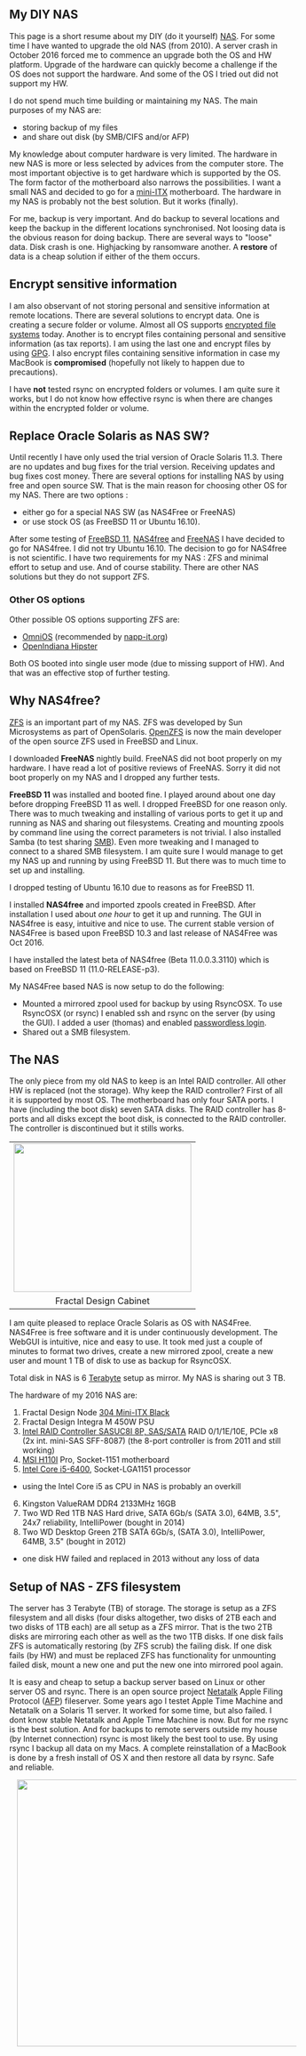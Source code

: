 ## My DIY NAS

This page is a short resume about my DIY (do it yourself) [NAS](https://en.wikipedia.org/wiki/Network-attached_storage). For some time I have wanted to upgrade the old NAS (from 2010). A server crash in October 2016 forced me to commence an upgrade both the OS and HW platform. Upgrade of the hardware can quickly become a challenge if the OS does not support the hardware. And some of the OS I tried out did not support my HW.

I do not spend much time building or maintaining my NAS. The main purposes of my NAS are:

- storing backup of my files
- and share out disk (by SMB/CIFS and/or AFP)

My knowledge about computer hardware is very limited. The hardware in new NAS is more or less selected by advices from the computer store. The most important objective is to get hardware which is supported by the OS. The form factor of the motherboard also narrows the possibilities. I want a small NAS and decided to go for a [mini-ITX](https://en.wikipedia.org/wiki/Mini-ITX) motherboard.  The hardware in my NAS is probably not the best solution. But it works (finally).

For me, backup is very important. And do backup to several locations and keep the backup in the different locations synchronised. Not loosing data is the obvious reason for doing backup. There are several ways to "loose" data. Disk crash is one. Highjacking by ransomware another. A **restore** of data is a cheap solution if either of the them occurs.

## Encrypt sensitive information

I am also observant of not storing personal and sensitive information at remote locations. There are several solutions to encrypt data. One is creating a secure folder or volume. Almost all OS supports [encrypted file systems](https://en.wikipedia.org/wiki/Filesystem-level_encryption) today. Another is to encrypt files containing personal and sensitive information (as tax reports). I am using the last one and encrypt files by using [GPG](https://en.wikipedia.org/wiki/GNU_Privacy_Guard). I also encrypt files containing sensitive information in case my MacBook is **compromised** (hopefully not likely to happen due to precautions).

I have **not** tested rsync on encrypted folders or volumes. I am quite sure it works, but I do not know how effective rsync is when there are changes within the encrypted folder or volume.


## Replace Oracle Solaris as NAS SW?

Until recently I have only used the trial version of Oracle Solaris 11.3. There are no updates and bug fixes for the trial version. Receiving updates and bug fixes cost money. There are several options for installing NAS by using free and open source SW. That is the main reason for choosing other OS for my NAS. There are two options :

- either go for a special NAS SW (as NAS4Free or FreeNAS) 
- or use stock OS (as FreeBSD 11 or Ubuntu 16.10).

After some testing of [FreeBSD 11](https://www.freebsd.org/), [NAS4free](http://www.nas4free.org/) and [FreeNAS](http://www.freenas.org/) I have decided to go for NAS4free. I did not try Ubuntu 16.10\. The decision to go for NAS4free is not scientific. I have two requirements for my NAS : ZFS and minimal effort to setup and use. And of course stability. There are other NAS solutions but they do not support ZFS.

### Other OS options

Other possible OS options supporting ZFS are:

- [OmniOS](https://omnios.omniti.com/) (recommended by [napp-it.org](http://napp-it.org/))
- [OpenIndiana Hipster](http://www.openindiana.org/) 

Both OS booted into single user mode (due to missing support of HW). And that was an effective stop of further testing.

## Why NAS4free?

[ZFS](https://en.wikipedia.org/wiki/ZFS) is an important part of my NAS. ZFS was developed by Sun Microsystems as part of OpenSolaris. [OpenZFS](http://open-zfs.org/wiki/Main_Page) is now the main developer of the open source ZFS used in FreeBSD and Linux.

I downloaded **FreeNAS** nightly build. FreeNAS did not boot properly on my hardware. I have read a lot of positive reviews of FreeNAS. Sorry it did not boot properly on my NAS and I dropped any further tests.

**FreeBSD 11** was installed and booted fine. I played around about one day before dropping FreeBSD 11 as well. I dropped FreeBSD for one reason only. There was to much tweaking and installing of various ports to get it up and running as NAS and sharing out filesystems. Creating and mounting zpools by command line using the correct parameters is not trivial. I also installed Samba (to test sharing [SMB](https://en.wikipedia.org/wiki/Server_Message_Block)). Even more tweaking and I managed to connect to a shared SMB filesystem. I am quite sure I would manage to get my NAS up and running by using FreeBSD 11. But there was to much time to set up and installing.

I dropped testing of Ubuntu 16.10 due to reasons as for FreeBSD 11.

I installed **NAS4free** and imported zpools created in FreeBSD. After installation I used about *one hour* to get it up and running. The GUI in NAS4free is easy, intuitive and nice to use. The current stable version of NAS4Free is based upon FreeBSD 10.3 and last release of NAS4Free was Oct 2016.

I have installed the latest beta of NAS4free (Beta 11.0.0.3.3110) which is based on FreeBSD 11 (11.0-RELEASE-p3).

My NAS4Free based NAS is now setup to do the following:

- Mounted a mirrored zpool used for backup by using RsyncOSX. To use RsyncOSX (or rsync) I enabled ssh and rsync on the server (by using the GUI). I added a user (thomas) and enabled [passwordless login](https://github.com/rsyncOSX/Documentation/blob/master/PasswordlessLogin.md).
- Shared out a SMB filesystem.


## The NAS

The only piece from my old NAS to keep is an Intel RAID controller. All other HW is replaced (not the storage). Why keep the RAID controller? First of all it is supported by most OS. The motherboard has only four SATA ports. I have (including the boot disk) seven SATA disks. The RAID controller has 8-ports and all disks except the boot disk, is connected to the RAID controller. The controller is discontinued but it stills works.

<table align="center" cellpadding="0" cellspacing="0" class="tr-caption-container" style="margin-left: auto; margin-right: auto; text-align: center;"><tbody>
<tr><td style="text-align: center;"><a href="https://3.bp.blogspot.com/-BWVk5GOBXiU/V4Cv0O6GoVI/AAAAAAAALqk/I233yb6_lPIYsPK2BjX1ajNSupJLAvfQQCLcB/s1600/Small%2B%25281%2Bof%2B12%2529.jpg" imageanchor="1" style="margin-left: auto; margin-right: auto;"><img border="0" height="267" src="https://3.bp.blogspot.com/-BWVk5GOBXiU/V4Cv0O6GoVI/AAAAAAAALqk/I233yb6_lPIYsPK2BjX1ajNSupJLAvfQQCLcB/s320/Small%2B%25281%2Bof%2B12%2529.jpg" width="320" /></a></td></tr>
<tr><td class="tr-caption" style="text-align: center;">Fractal Design Cabinet</td></tr>
</tbody></table>


I am quite pleased to replace Oracle Solaris as OS with NAS4Free. NAS4Free is free software and it is under continuously development. The WebGUI is intuitive, nice and easy to use. It took med just a couple of minutes to format two drives, create a new mirrored zpool, create a new user and mount 1 TB of disk to use as backup for RsyncOSX.

Total disk in NAS is 6 [Terabyte](https://en.wikipedia.org/wiki/Terabyte) setup as mirror. My NAS is sharing out 3 TB.

The hardware of my 2016 NAS are:

1.  Fractal Design Node [304 Mini-ITX Black](http://www.fractal-design.com/home/product/cases/node-series/node-304-black)
2.  Fractal Design Integra M 450W PSU
3.  [Intel RAID Controller SASUC8I 8P, SAS/SATA](http://www.newegg.com/Product/Product.aspx?Item=N82E16816117157) RAID 0/1/1E/10E, PCIe x8 (2x int. mini-SAS SFF-8087) (the 8-port controller is from 2011 and still working)
4.  [MSI H110I](https://www.msi.com/Motherboard/H110I-PRO.html#hero-overview) Pro, Socket-1151 motherboard
5.  [Intel Core i5-6400](http://ark.intel.com/products/88185/Intel-Core-i5-6400-Processor-6M-Cache-up-to-3_30-GHz), Socket-LGA1151 processor
  - using the Intel Core i5 as CPU in NAS is probably an overkill
6.  Kingston ValueRAM DDR4 2133MHz 16GB
7.  Two WD Red 1TB NAS Hard drive, SATA 6Gb/s (SATA 3.0), 64MB, 3.5", 24x7 reliability, IntelliPower (bought in 2014)
8.  Two WD Desktop Green 2TB SATA 6Gb/s, (SATA 3.0), IntelliPower, 64MB, 3.5" (bought in 2012)
  - one disk HW failed and replaced in 2013 without any loss of data


## Setup of NAS - ZFS filesystem

The server has 3 Terabyte (TB) of storage. The storage is setup as a ZFS filesystem and all disks (four disks altogether, two disks of 2TB each and two disks of 1TB each) are all setup as a ZFS mirror. That is the two 2TB disks are mirroring each other as well as the two 1TB disks. If one disk fails ZFS is automatically restoring (by ZFS scrub) the failing disk. If one disk fails (by HW) and must be replaced ZFS has functionality for unmounting failed disk, mount a new one and put the new one into mirrored pool again.

It is easy and cheap to setup a backup server based on Linux or other server OS and rsync. There is an open source project [Netatalk](http://netatalk.sourceforge.net/) Apple Filing Protocol ([AFP](https://en.wikipedia.org/wiki/Apple_Filing_Protocol)) fileserver. Some years ago I testet Apple Time Machine and Netatalk on a Solaris 11 server. It worked for some time, but also failed. I dont know stable Netatalk and Apple Time Machine is now. But for me rsync is the best solution. And for backups to remote servers outside my house (by Internet connection) rsync is most likely the best tool to use. By using rsync I backup all data on my Macs. A complete reinstallation of a MacBook is done by a fresh install of OS X and then restore all data by rsync. Safe and reliable.

<div class="separator" style="clear: both; text-align: center;">
<a href="https://1.bp.blogspot.com/-HXJd4gxFSv4/V5296rU5ogI/AAAAAAAALwA/bcWuJ8nnipISjDrFeuCLCI7Xoo9EguS2gCLcB/s1600/WhatIsRsyncOSX.001.jpeg" imageanchor="1" style="margin-left: 1em; margin-right: 1em;"><img border="0" height="480" src="https://1.bp.blogspot.com/-HXJd4gxFSv4/V5296rU5ogI/AAAAAAAALwA/bcWuJ8nnipISjDrFeuCLCI7Xoo9EguS2gCLcB/s640/WhatIsRsyncOSX.001.jpeg" width="640" /></a>
